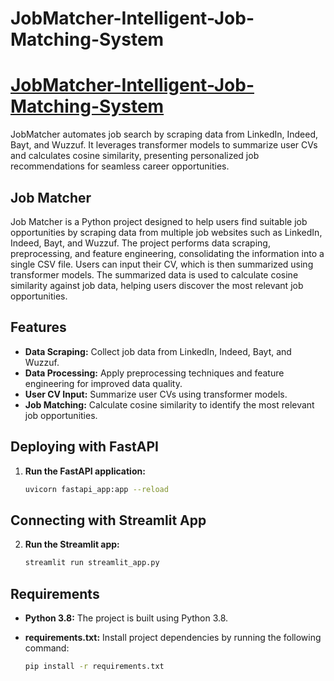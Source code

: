 # JobMatcher-Intelligent-Job-Matching-System
# [JobMatcher-Intelligent-Job-Matching-System](https://huggingface.co/spaces/MoRa2001/Job-Matcher-Intelligent)



JobMatcher automates job search by scraping data from LinkedIn, Indeed, Bayt, and Wuzzuf. It leverages transformer models to summarize user CVs and calculates cosine similarity, presenting personalized job recommendations for seamless career opportunities.

## Job Matcher

Job Matcher is a Python project designed to help users find suitable job opportunities by scraping data from multiple job websites such as LinkedIn, Indeed, Bayt, and Wuzzuf. The project performs data scraping, preprocessing, and feature engineering, consolidating the information into a single CSV file. Users can input their CV, which is then summarized using transformer models. The summarized data is used to calculate cosine similarity against job data, helping users discover the most relevant job opportunities.

## Features

- **Data Scraping:** Collect job data from LinkedIn, Indeed, Bayt, and Wuzzuf.
- **Data Processing:** Apply preprocessing techniques and feature engineering for improved data quality.
- **User CV Input:** Summarize user CVs using transformer models.
- **Job Matching:** Calculate cosine similarity to identify the most relevant job opportunities.

## Deploying with FastAPI

1. **Run the FastAPI application:**

    ```bash
    uvicorn fastapi_app:app --reload
    ```

## Connecting with Streamlit App

2. **Run the Streamlit app:**

    ```bash
    streamlit run streamlit_app.py
    ```

## Requirements

- **Python 3.8:** The project is built using Python 3.8.
- **requirements.txt:** Install project dependencies by running the following command:

    ```bash
    pip install -r requirements.txt
    ```
